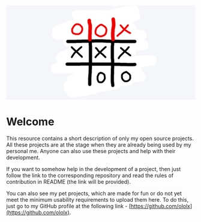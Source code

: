 ![logo](https://github.com/ololx/ololx.github.io/blob/assets/ololx-logo-inverse.png?raw=true)

# Welcome

This resource contains a short description of only my open source projects. All these projects are at the stage when they are already being used by my personal me. Anyone can also use these projects and help with their development.

If you want to somehow help in the development of a project, then just follow the link to the corresponding repository and read the rules of contribution in README (the link will be provided).

You can also see my pet projects, which are made for fun or do not yet meet the minimum usability requirements to upload them here. To do this, just go to my GitHub profile at the following link - [https://github.com/ololx](https://github.com/ololx).
